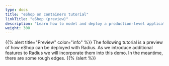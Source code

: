 ```yaml
---
type: docs
title: "eShop on containers tutorial"
linkTitle: "eShop (preview)"
description: "Learn how to model and deploy a production-level application with Radius"
weight: 300
---
```


{{% alert title="Preview" color="info" %}}
The following tutorial is a preview of how eShop can be deployed with Radius. As we introduce additional features to Radius we will incorporate them into this demo. In the meantime, there are some rough edges.
{{% /alert %}}
